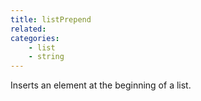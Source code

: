 ```yaml
---
title: listPrepend
related:
categories:
    - list
    - string
---
```


Inserts an element at the beginning of a list.